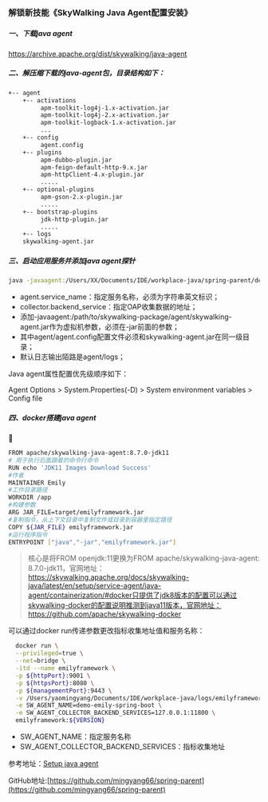 ### 解锁新技能《SkyWalking Java Agent配置安装》

##### 一、下载java agent

https://archive.apache.org/dist/skywalking/java-agent

##### 二、解压缩下载的java-agent包，目录结构如下：

```sh
+-- agent
    +-- activations
         apm-toolkit-log4j-1.x-activation.jar
         apm-toolkit-log4j-2.x-activation.jar
         apm-toolkit-logback-1.x-activation.jar
         ...
    +-- config
         agent.config  
    +-- plugins
         apm-dubbo-plugin.jar
         apm-feign-default-http-9.x.jar
         apm-httpClient-4.x-plugin.jar
         .....
    +-- optional-plugins
         apm-gson-2.x-plugin.jar
         .....
    +-- bootstrap-plugins
         jdk-http-plugin.jar
         .....
    +-- logs
    skywalking-agent.jar
```

##### 三、启动应用服务并添加java agent探针

```sh
java -javaagent:/Users/XX/Documents/IDE/workplace-java/spring-parent/demo-emily-spring-boot/agent/skywalking-agent.jar -Dskywalking.agent.service_name=demoskywalking -Dskywalking.collector.backend_service=127.0.0.1:11800 -jar emilyframework.jar
```

- agent.service_name：指定服务名称，必须为字符串英文标识；
- collector.backend_service：指定OAP收集数据的地址；
- 添加-javaagent:/path/to/skywalking-package/agent/skywalking-agent.jar作为虚拟机参数，必须在-jar前面的参数；
- 其中agent/agent.config配置文件必须和skywalking-agent.jar在同一级目录；
- 默认日志输出陌路是agent/logs；

Java agent属性配置优先级顺序如下：

Agent Options > System.Properties(-D) > System environment variables > Config file

##### 四、docker搭建java agent



```sh
FROM apache/skywalking-java-agent:8.7.0-jdk11
# 用于执行后面跟着的命令行命令
RUN echo 'JDK11 Images Download Success'
#作者
MAINTAINER Emily
#工作目录路径
WORKDIR /app
#构建参数
ARG JAR_FILE=target/emilyframework.jar
#复制指令，从上下文目录中复制文件或目录到容器里指定路径
COPY ${JAR_FILE} emilyframework.jar
#运行程序指令
ENTRYPOINT ["java","-jar","emilyframework.jar"]
```

> 核心是将FROM openjdk:11更换为FROM apache/skywalking-java-agent:
> 8.7.0-jdk11，官网地址：https://skywalking.apache.org/docs/skywalking-java/latest/en/setup/service-agent/java-agent/containerization/#docker只提供了jdk8版本的配置可以通过skywalking-docker的配置说明推测到java11版本，官网地址：https://github.com/apache/skywalking-docker

可以通过docker run传递参数更改指标收集地址值和服务名称：

```sh
  docker run \
  --privileged=true \
  --net=bridge \
  -itd --name emilyframework \
  -p ${httpPort}:9001 \
  -p ${httpsPort}:8080 \
  -p ${managementPort}:9443 \
  -v /Users/yaomingyang/Documents/IDE/workplace-java/logs/emilyframework:/app/logs \
  -e SW_AGENT_NAME=demo-emily-spring-boot \
  -e SW_AGENT_COLLECTOR_BACKEND_SERVICES=127.0.0.1:11800 \
  emilyframework:${VERSION}
```

- SW_AGENT_NAME：指定服务名称
- SW_AGENT_COLLECTOR_BACKEND_SERVICES：指标收集地址

参考地址：[Setup java agent](https://skywalking.apache.org/docs/skywalking-java/latest/en/setup/service-agent/java-agent/readme/)

GitHub地址:[https://github.com/mingyang66/spring-parent](https://github.com/mingyang66/spring-parent)

